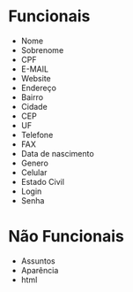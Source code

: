 # Funcionais
- Nome
- Sobrenome
- CPF
- E-MAIL
- Website
- Endereço
- Bairro
- Cidade
- CEP
- UF
- Telefone
- FAX
- Data de nascimento
- Genero
- Celular
- Estado Civil
- Login
- Senha

# Não Funcionais
- Assuntos
- Aparência
- html